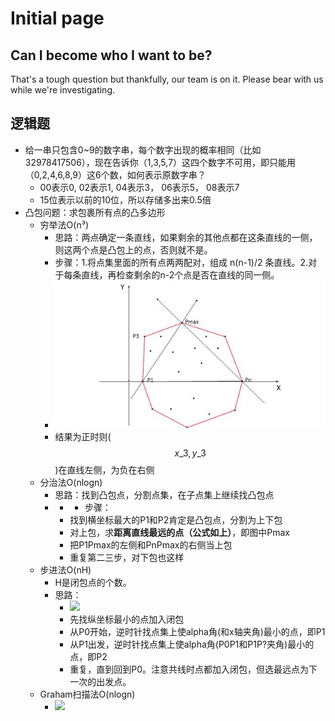 # Initial page

## 

## Can I become who I want to be?

That's a tough question but thankfully, our team is on it. Please bear with us while we're investigating.

## 逻辑题



* 给一串只包含0~9的数字串，每个数字出现的概率相同（比如32978417506），现在告诉你（1,3,5,7）这四个数字不可用，即只能用（0,2,4,6,8,9）这6个数，如何表示原数字串？
  * 00表示0, 02表示1, 04表示3， 06表示5， 08表示7
  * 15位表示以前的10位，所以存储多出来0.5倍
* 凸包问题：求包裹所有点的凸多边形
  * 穷举法O\(n³\)
    * 思路：两点确定一条直线，如果剩余的其他点都在这条直线的一侧，则这两个点是凸包上的点，否则就不是。
    * 步骤：1.将点集里面的所有点两两配对，组成 n\(n-1\)/2 条直线。2.对于每条直线，再检查剩余的n-2个点是否在直线的同一侧。
    * ![](.gitbook/assets/image%20%283%29.png)
    * 结果为正时则\($$x\_3, y\_3$$\)在直线左侧，为负在右侧
  * 分治法O\(nlogn\)
    * 思路：找到凸包点，分割点集，在子点集上继续找凸包点
    * * * 步骤：
      * 找到横坐标最大的P1和P2肯定是凸包点，分割为上下包
      * 对上包，求**距离直线最远的点（公式如上）**，即图中Pmax
      * 把P1Pmax的左侧和PnPmax的右侧当上包
      * 重复第二三步，对下包也这样
  * 步进法O\(nH\)
    * H是闭包点的个数。
    * 思路：
      * ![](https://lbgzmhl.gitbooks.io/microsoft-suzhou-interview/content/assets/%E6%AD%A5%E8%BF%9B%E6%B3%95.png)
      * 先找纵坐标最小的点加入闭包
      * 从P0开始，逆时针找点集上使alpha角\(和x轴夹角\)最小的点，即P1
      * 从P1出发，逆时针找点集上使alpha角\(P0P1和P1P?夹角\)最小的点，即P2
      * 重复，直到回到P0。注意共线时点都加入闭包，但选最远点为下一次的出发点。
  * Graham扫描法O\(nlogn\)
    * ![](https://lbgzmhl.gitbooks.io/microsoft-suzhou-interview/content/assets/20150530145453912.gif)



